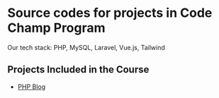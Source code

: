 # Source codes for projects in Code Champ Program

Our tech stack: PHP, MySQL, Laravel, Vue.js, Tailwind

## Projects Included in the Course

- [PHP Blog]()
